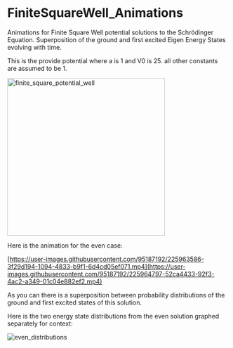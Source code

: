 # FiniteSquareWell_Animations
Animations for Finite Square Well potential solutions to the Schrödinger Equation. Superposition of the ground and first excited Eigen Energy States evolving with time.

This is the provide potential where a is 1 and V0 is 25. all other constants are assumed to be 1.

<img width="359" alt="finite_square_potential_well" src="https://user-images.githubusercontent.com/95187192/225965579-aad8f56f-73ab-400e-8610-af67079e652c.png">

Here is the animation for the even case:

[https://user-images.githubusercontent.com/95187192/225963586-3f29d194-1094-4833-b9f1-6d4cd05ef071.mp4](https://user-images.githubusercontent.com/95187192/225964797-52ca4433-92f3-4ac2-a349-01c04e882ef2.mp4)

As you can there is a superposition between probability distributions of the ground and first excited states of this solution.


Here is the two energy state distributions from the even solution graphed separately for context:

![even_distributions](https://user-images.githubusercontent.com/95187192/225964128-0c4d9bf8-69ec-423a-b515-212e460a5ad1.png)
